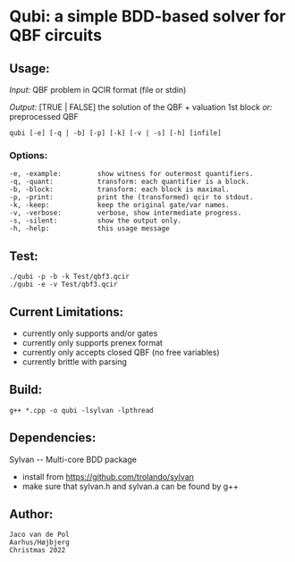 # **Qubi**: a simple BDD-based solver for QBF circuits

## Usage:

_Input:_  QBF problem in QCIR format (file or stdin)

_Output:_  [TRUE | FALSE] the solution of the QBF + valuation 1st block _or:_ preprocessed QBF

    qubi [-e] [-q | -b] [-p] [-k] [-v | -s] [-h] [infile]
    


### Options:

    -e, -example:         show witness for outermost quantifiers.
    -q, -quant:           transform: each quantifier is a block.
    -b, -block:           transform: each block is maximal.
    -p, -print:           print the (transformed) qcir to stdout.
    -k, -keep:            keep the original gate/var names.
    -v, -verbose:         verbose, show intermediate progress.
    -s, -silent:          show the output only.
    -h, -help:            this usage message

## Test:

    ./qubi -p -b -k Test/qbf3.qcir
    ./qubi -e -v Test/qbf3.qcir

## Current Limitations:

- currently only supports and/or gates
- currently only supports prenex format
- currently only accepts closed QBF (no free variables)
- currently brittle with parsing

## Build:

    g++ *.cpp -o qubi -lsylvan -lpthread

## Dependencies:

Sylvan -- Multi-core BDD package
- install from https://github.com/trolando/sylvan
- make sure that sylvan.h and sylvan.a can be found by g++

## Author:

    Jaco van de Pol
    Aarhus/Højbjerg
    Christmas 2022